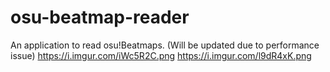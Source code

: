 # osu-beatmap-reader
An application to read osu!Beatmaps. (Will be updated due to performance issue)
https://i.imgur.com/iWc5R2C.png
https://i.imgur.com/l9dR4xK.png
